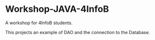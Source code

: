 # Workshop-JAVA-4InfoB

A workshop for 4InfoB students.

This projects an example of DAO and the connection to the Database.


